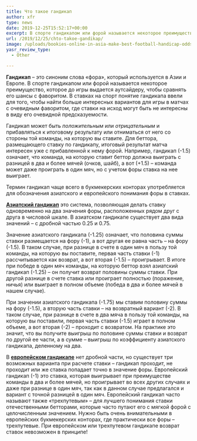 ```yaml
---
title: Что такое гандикап
author: xfr
type: news
date: 2019-12-25T15:52:17+00:00
excerpt: В спорте гандикапом или форой называется некоторое преимущество, которое до игры выдается аутсайдеру, чтобы сравнять его шансы с фаворитом...
url: /2019/12/25/chto-takoe-gandikap/
image: /uploads/bookies-online-in-asia-make-best-football-handicap-odds-1.jpg
yasr_review_type:
  - Other

---
```

**Гандикап** – это синоним слова &#171;фора&#187;, который используется в Азии и Европе. В спорте гандикапом или форой называется некоторое преимущество, которое до игры выдается аутсайдеру, чтобы сравнять его шансы с фаворитом. В ставках на спорт понятие гандикапа ввели для того, чтобы найти больше интересных вариантов для игры в матчах с очевидным фаворитом, где ставки на исход могут быть не интересны в виду его очевидной предсказуемости.

Гандикап может быть _положительным_ или _отрицательным_ и прибавляться к итоговому результату или отниматься от него со стороны той команды, на которую вы ставите. Для беттора, размещающего ставку по гандикапу, итоговый результат матча интересен уже с прибавленной к нему форой. Например, гандикап (-1.5) означает, что команда, на которую ставит беттор должна выиграть с разницей в два и более мячей (очков, шайб), а вот (+1.5) – команда может даже проиграть в один мяч, но с учетом форы ставка на нее выиграет.

Термин гандикап чаще всего в букмекерских конторах употребляется для обозначения азиатского и европейского понимания форы в ставках.







 **<span style="text-decoration: underline;">Азиатский гандикап</span>** это система, позволяющая делать ставку одновременно на два значения форы, расположенных рядом друг с друга в числовой шкале. В азиатском гандикапе существует два вида значений – с дробной частью 0.25 и 0.75.

Значение азиатского гандикапа (-1.25) означает, что половина суммы ставки размещается на фору (-1), а вот другая ее равна часть – на фору (-1.5). В таком случае, при разнице в счете в один мяч в пользу той команды, на которую вы поставите, первая часть ставки (-1) рассчитывается как возврат, а вот вторая (-1.5) – проигрывает. В итоге при победе в один мяч команды, на которую беттор взял азиатский гандикап (-1.25) – он получит возврат половины суммы ставки. При другой разнице в счете ставка или проиграет полностью (поражение, ничья) или выиграет в полном объеме (победа в два и более мячей в нашем случае).

При значении азиатского гандикапа (-1.75) мы ставим половину суммы на фору (-1.5), а вторую часть ставки – на возвратный вариант (-2). В таком случае, при разнице в счете в два мяча в пользу той команды, на которую вы поставили, первая часть ставки (-1.5) играет в полном объеме, а вот вторая (-2) – проходит с возвратом. На практике это значит, что вы получите выигрыш по половине суммы ставки и возврат по другой ее части, а в сумме – выигрыш по коэффициенту азиатского гандикапа, деленному на два.

В **<span style="text-decoration: underline;">европейском гандикапе</span>** нет дробной части, но существует три возможных варианта при расчете ставки – гандикап проходит, не проходит или же ставка попадает точно в значение форы. Европейский гандикап (-1) это ставка, которая выигрывает при преимуществе команды в два и более мячей, но проигрывает во всех других случаях и даже при разнице в один мяч, так как в данном случае предлагался и вариант с точной разницей в один мяч. Европейский гандикап часто называют также &#171;трехпутевым&#187; – для лучшего понимания ставки отечественными бетторами, которые часто путают его с мягкой форой с целочисленным значением. Нужно быть очень внимательными в европейских букмекерских конторах, где практически все форы – трехпутевые. При европейском или трехпутевом гандикапе возврат ставок невозможен в принципе!